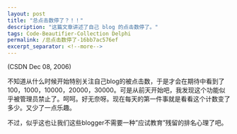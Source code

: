```yaml
---
layout: post
title: "总点击数停了？！！"
description: "这篇文章讲述了自己 blog 的点击数停了。"
tags: Code-Beautifier-Collection Delphi
permalink: /总点击数停了-16bb7ac576ef
excerpt_separator: <!--more-->
---
```

(CSDN Dec 08, 2006)

不知道从什么时候开始特别关注自己blog的被点击数，于是才会在期待中看到了100，1000，10000，20000，30000。可是从前天开始吧，我发现这个功能似乎被管理员禁止了。呵呵。好无奈呀。现在每天的第一件事就是看看这个计数变了多少。又少了一点乐趣。

不过，似乎这也让我们这些blogger不需要一种”应试教育”残留的排名心理了吧。
<!--more-->